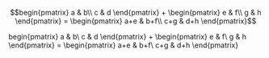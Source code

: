 ```math
begin{pmatrix} a & b\\ c & d \end{pmatrix} + \begin{pmatrix} e & f\\ g & h \end{pmatrix} = \begin{pmatrix} a+e & b+f\\ c+g & d+h  \end{pmatrix}
```` 



<p>begin{pmatrix} a &amp; b\ c &amp; d \end{pmatrix} + \begin{pmatrix} e &amp; f\ g &amp; h \end{pmatrix} = \begin{pmatrix} a+e &amp; b+f\ c+g &amp; d+h  \end{pmatrix}</p>


